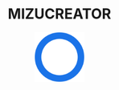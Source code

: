 <h1 align="center">MIZUCREATOR</h1>
<p align="center">
  <img src="https://github.com/mizucreator/mizucreator.github.io/blob/master/logo-blue.svg" height="100px"/>
</p>
